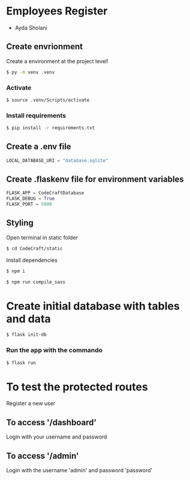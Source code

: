 # Employees Register
- Ayda Sholani

## Create envrionment
Create a environment at the project level!
```bash
$ py -m venv .venv
```
### Activate
```bash
$ source .venv/Scripts/activate
```
### Install requirements
```bash
$ pip install -r requirements.txt
```

## Create a .env file 
```python
LOCAL_DATABASE_URI = "database.sqlite"
```
## Create .flaskenv file for environment variables
```python
FLASK_APP = CodeCraftDatabase
FLASK_DEBUG = True
FLASK_PORT = 5000
```
## Styling

Open terminal in static folder
```bash
$ cd CodeCraft/static
```
Install dependencies
```bash
$ npm i
```

```bash
$ npm run compile_sass
```
# Create initial database with tables and data
```bash
$ flask init-db
```

### Run the app with the commando 
```bash
$ flask run 
```

# To test the protected routes
Register a new user

## To access '/dashboard'
Login with your username and password

## To access '/admin'
Login with the username 'admin' and password 'password'